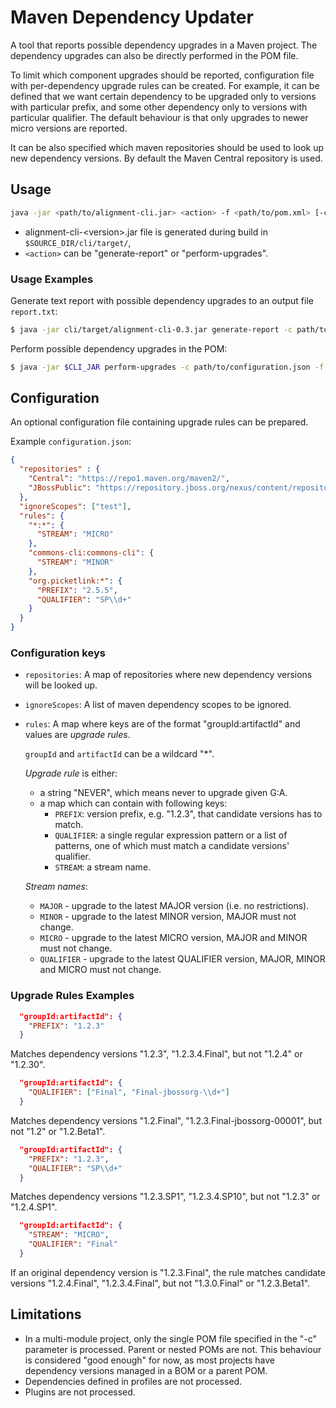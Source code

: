 # Maven Dependency Updater

A tool that reports possible dependency upgrades in a Maven project. The dependency upgrades can also be
directly performed in the POM file.

To limit which component upgrades should be reported, configuration file with per-dependency upgrade rules can be
created. For example, it can be defined that we want certain dependency to be upgraded only to versions with particular
prefix, and some other dependency only to versions with particular qualifier. The default behaviour is that only 
upgrades to newer micro versions are reported. 

It can be also specified which maven repositories should be used to look up new dependency versions. By default
the Maven Central repository is used.

## Usage

```bash
java -jar <path/to/alignment-cli.jar> <action> -f <path/to/pom.xml> [-c <path/to/configuration.json>] [-o output-file.txt]
```

- alignment-cli-\<version\>.jar file is generated during build in `$SOURCE_DIR/cli/target/`,
- `<action>` can be "generate-report" or "perform-upgrades".

### Usage Examples

Generate text report with possible dependency upgrades to an output file `report.txt`:

```bash
$ java -jar cli/target/alignment-cli-0.3.jar generate-report -c path/to/configuration.json -f path/to/pom.xml -o report.txt
```

Perform possible dependency upgrades in the POM:

```bash
$ java -jar $CLI_JAR perform-upgrades -c path/to/configuration.json -f path/to/pom.xml
```

## Configuration

An optional configuration file containing upgrade rules can be prepared.

Example `configuration.json`:

```json
{
  "repositories" : {
    "Central": "https://repo1.maven.org/maven2/",
    "JBossPublic": "https://repository.jboss.org/nexus/content/repositories/public/"
  },
  "ignoreScopes": ["test"],
  "rules": {
    "*:*": {
      "STREAM": "MICRO"
    },
    "commons-cli:commons-cli": {
      "STREAM": "MINOR"
    },
    "org.picketlink:*": {
      "PREFIX": "2.5.5",
      "QUALIFIER": "SP\\d+"
    }
  }
}
```

### Configuration keys

* `repositories`: A map of repositories where new dependency versions will be looked up.
* `ignoreScopes`: A list of maven dependency scopes to be ignored.
* `rules`: A map where keys are of the format "groupId:artifactId" and values are _upgrade rules_.

  `groupId` and `artifactId` can be a wildcard "*".

  _Upgrade rule_ is either:
  
  * a string "NEVER", which means never to upgrade given G:A.
  * a map which can contain with following keys:
    * `PREFIX`: version prefix, e.g. "1.2.3", that candidate versions has to match.
    * `QUALIFIER`: a single regular expression pattern or a list of patterns, one of which must match a candidate versions' qualifier.
    * `STREAM`: a stream name.
    
  _Stream names_: 
    * `MAJOR` - upgrade to the latest MAJOR version (i.e. no restrictions).
    * `MINOR` - upgrade to the latest MINOR version, MAJOR must not change.
    * `MICRO` - upgrade to the latest MICRO version, MAJOR and MINOR must not change.
    * `QUALIFIER` - upgrade to the latest QUALIFIER version, MAJOR, MINOR and MICRO must not change.
    
### Upgrade Rules Examples

```json
  "groupId:artifactId": {
    "PREFIX": "1.2.3"  
  }
```
Matches dependency versions "1.2.3", "1.2.3.4.Final", but not "1.2.4" or "1.2.30".
  
```json
  "groupId:artifactId": {
    "QUALIFIER": ["Final", "Final-jbossorg-\\d+"]  
  }
```
Matches dependency versions "1.2.Final", "1.2.3.Final-jbossorg-00001", but not "1.2" or "1.2.Beta1".

```json
  "groupId:artifactId": {
    "PREFIX": "1.2.3",
    "QUALIFIER": "SP\\d+"  
  }
```
Matches dependency versions "1.2.3.SP1", "1.2.3.4.SP10", but not "1.2.3" or "1.2.4.SP1".

```json
  "groupId:artifactId": {
    "STREAM": "MICRO",  
    "QUALIFIER": "Final"  
  }
```
If an original dependency version is "1.2.3.Final", the rule matches candidate versions "1.2.4.Final", "1.2.3.4.Final",
but not "1.3.0.Final" or "1.2.3.Beta1".

## Limitations

* In a multi-module project, only the single POM file specified in the "-c" parameter is processed. Parent or nested POMs are not. 
  This behaviour is considered "good enough" for now, as most projects have dependency versions managed in a BOM or a parent POM. 
* Dependencies defined in profiles are not processed.
* Plugins are not processed.
